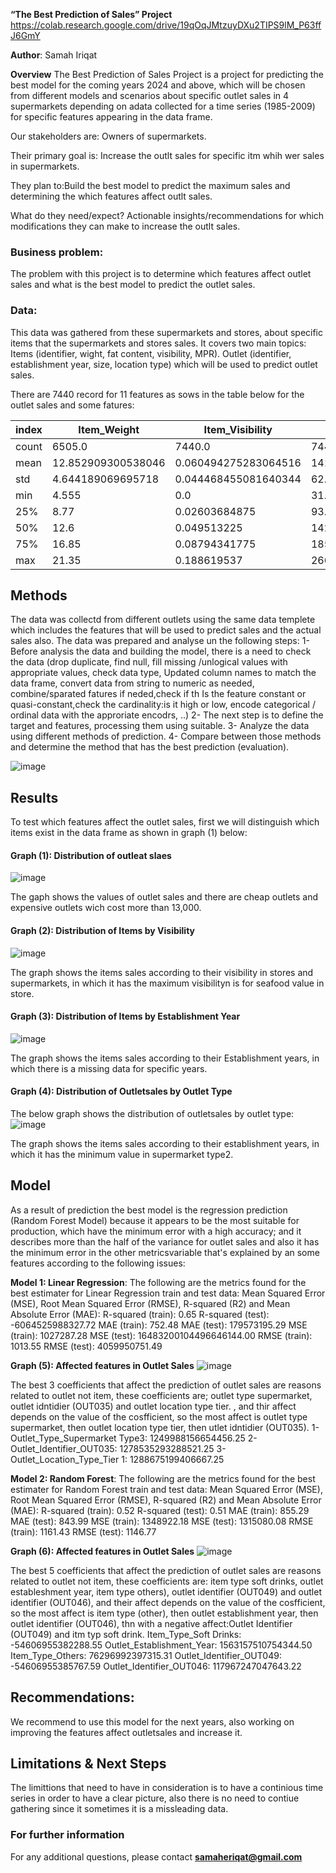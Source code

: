 **“The Best Prediction of Sales” Project**
https://colab.research.google.com/drive/19qOqJMtzuyDXu2TIPS9lM_P63ffJ6GmY

**Author**: Samah Iriqat

**Overview**
The Best Prediction of Sales Project is a project for predicting the best model for the coming years 2024 and above, which will be chosen from different models and scenarios about specific outlet sales in 4 supermarkets depending on adata collected for a time series (1985-2009) for specific features appearing in the data frame.

Our stakeholders are: Owners of supermarkets.

Their primary goal is: Increase the outlt sales for specific itm whih wer sales in supermarkets.

They plan to:Build the best model to predict the maximum sales and determining the which features affect outlt sales.

What do they need/expect? Actionable insights/recommendations for which modifications they can make to increase the outlt sales.

### Business problem:

The problem with this project is to determine which features affect outlet sales and what is the best model to predict the outlet sales.

### Data:
This data was gathered from these supermarkets and stores, about specific items that the supermarkets and stores sales. It covers two main topics: 
Items (identifier, wight, fat content, visibility, MPR).
Outlet (identifier, establishment year, size, location type) which will be used to predict outlet sales.

There are 7440 record for 11 features as sows in the table below for the outlet sales and some fatures:

|index|Item\_Weight|Item\_Visibility|Item\_MRP|Outlet\_Establishment\_Year|Item\_Outlet\_Sales|
|---|---|---|---|---|---|
|count|6505\.0|7440\.0|7440\.0|7440\.0|7440\.0|
|mean|12\.852909300538046|0\.060494275283064516|141\.09439970430108|1998\.7299731182795|2449\.3402075806453|
|std|4\.644189069695718|0\.044468455081640344|62\.35543195672849|8\.233718947390345|1661\.527021486382|
|min|4\.555|0\.0|31\.29|1985\.0|69\.2432|
|25%|8\.77|0\.02603684875|93\.90215|1987\.0|1193\.1136|
|50%|12\.6|0\.049513225|142\.7483|1999\.0|2075\.9644|
|75%|16\.85|0\.08794341775|185\.8648|2004\.0|3327\.6684|
|max|21\.35|0\.188619537|266\.8884|2009\.0|13086\.9648|


## Methods
The data was collectd from different outlets using the same data templete which includes the features that will be used to predict sales and the actual sales also. The data was prepared and analyse un the following steps:
1-	Before analysis the data and building the model, there is a need to check the data (drop duplicate, find null, fill missing /unlogical values with appropriate values, check data type, Updated column names to match the data frame, convert data from string to numeric as needed, combine/sparated fatures if neded,check if th Is the feature constant or quasi-constant,check the cardinality:is it high or low, encode categorical / ordinal data with the approriate encodrs, ..)
2-	The next step is to define the target and features, processing them using suitable.
3-	Analyze the data using different methods of prediction.
4-	Compare between those methods and determine the method that has the best prediction (evaluation).


![image](https://github.com/user-attachments/assets/39cab705-bedc-48a8-bbac-32a9652d5572)


## Results
To test which features affect the outlet sales, first we will distinguish which items exist in the data frame as shown in graph (1) below:

#### Graph (1): Distribution of outleat slaes
![image](https://github.com/user-attachments/assets/b348784b-99c2-4753-ab7a-78ea20ab6122)

The gaph shows the values of outlet sales and there are cheap outlets and expensive outlets wich cost more than 13,000.

#### Graph (2): Distribution of Items by Visibility
![image](https://github.com/user-attachments/assets/50cb35e8-5f21-4443-a1f7-50c0eabfef6b)

The graph shows the items sales according to their visibility in stores and supermarkets, in which it has the maximum visibilityn is for seafood value in store.

#### Graph (3): Distribution of Items by Establishment Year
![image](https://github.com/user-attachments/assets/4d1a8598-7029-44ef-a052-a2ca3ca9ad3d)

The graph shows the items sales according to their Establishment years, in which there is a missing data for specific years. 

#### Graph (4): Distribution of Outletsales by Outlet Type
The below graph shows the distribution of outletsales by outlet type:
![image](https://github.com/user-attachments/assets/7d64cff5-508c-4f11-907c-0928d7f503fd)

The graph shows the items sales according to their establishment years, in which it has the minimum value in supermarket type2.

## Model

As a result of prediction the best model is the regression prediction (Random Forest Model) because it appears to be the most suitable for production, which have the minimum error with a high accuracy; and it describes more than the half of the variance for outlet sales and also it has the minimum error in the other metricsvariable that's explained by an some features according to the following issues:

**Model 1: Linear Regression**:
The following are the metrics found for the best estimater for Linear Regression train and test data: Mean Squared Error (MSE), Root Mean Squared Error (RMSE), R-squared (R2) and Mean Absolute Error (MAE): 
R-squared (train): 0.65
R-squared (test): -6064525988327.72
MAE (train): 752.48
MAE (test): 179573195.29
MSE (train): 1027287.28
MSE (test): 16483200104496646144.00
RMSE (train): 1013.55
RMSE (test): 4059950751.49

**Graph (5): Affected features in Outlet Sales**
![image](https://github.com/user-attachments/assets/1032c69d-9234-43c0-ab3d-39b2e730ef2f)

The best 3 coefficients that affect the prediction of outlet sales are reasons related to outlet not item, these coefficients are; outlet type supermarket, outlet idntidier (OUT035) and outlet location type tier.
, and thir affect depends on the value of the cosfficient, so the most affect is outlet type supermarket, then outlet location type tier, then utlet idntidier (OUT035).
1- Outlet_Type_Supermarket Type3: 1249988156654456.25
2- Outlet_Identifier_OUT035: 1278535293288521.25
3-Outlet_Location_Type_Tier 1: 1288675199406667.25

**Model 2: Random Forest**:
The following are the metrics found for the best estimater for Random Forest train and test data: Mean Squared Error (MSE), Root Mean Squared Error (RMSE), R-squared (R2) and Mean Absolute Error (MAE): 
R-squared (train): 0.52
R-squared (test): 0.51
MAE (train): 855.29
MAE (test): 843.99
MSE (train): 1348922.18
MSE (test): 1315080.08
RMSE (train): 1161.43
RMSE (test): 1146.77

**Graph (6): Affected features in Outlet Sales**
![image](https://github.com/user-attachments/assets/9040dbba-ff48-40ad-bc2e-eef4ef021fae)

The best 5 coefficients that affect the prediction of outlet sales are reasons related to outlet not item, these coefficients are: item type soft drinks, outlet estableshment year, item type others), outlet identifier (OUT049) and outlet identifier (OUT046), and their affect depends on the value of the cosfficient, so the most affect is item type (other), then outlet establishment year, then outlet identifier (OUT046), thn with a negative affect:Outlet Identifier (OUT049) and itm typ soft drink.
Item_Type_Soft Drinks: -54606955382288.55
Outlet_Establishment_Year: 1563157510754344.50
Item_Type_Others: 76296992397315.31
Outlet_Identifier_OUT049: -54606955385767.59
Outlet_Identifier_OUT046: 117967247047643.22

## Recommendations:
We recommend to use this model for the next years, also working on improving the features affect outletsales and increase it.

## Limitations & Next Steps
The limittions that need to have in consideration is to have a continious time series in order to have a clear picture, also there is no need to contiue gathering since it sometimes it is a missleading data.

### For further information
For any additional questions, please contact **samaheriqat@gmail.com**


